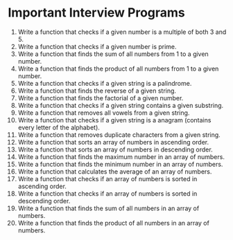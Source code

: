 # Important Interview Programs


1. Write a function that checks if a given number is a multiple of both 3 and 5.
2. Write a function that checks if a given number is prime.
3. Write a function that finds the sum of all numbers from 1 to a given number.
4. Write a function that finds the product of all numbers from 1 to a given number.
5. Write a function that checks if a given string is a palindrome.
6. Write a function that finds the reverse of a given string.
7. Write a function that finds the factorial of a given number.
8. Write a function that checks if a given string contains a given substring.
9. Write a function that removes all vowels from a given string.
10. Write a function that checks if a given string is a anagram (contains every letter of the alphabet).
11. Write a function that removes duplicate characters from a given string.
12. Write a function that sorts an array of numbers in ascending order.
13. Write a function that sorts an array of numbers in descending order.
14. Write a function that finds the maximum number in an array of numbers.
15. Write a function that finds the minimum number in an array of numbers.
16. Write a function that calculates the average of an array of numbers.
17. Write a function that checks if an array of numbers is sorted in ascending order.
18. Write a function that checks if an array of numbers is sorted in descending order.
19. Write a function that finds the sum of all numbers in an array of numbers.
20. Write a function that finds the product of all numbers in an array of numbers.

